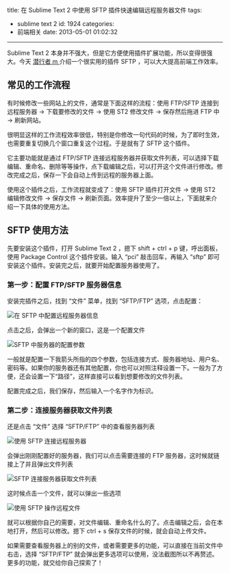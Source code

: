 title: 在 Sublime Text 2 中使用 SFTP 插件快速编辑远程服务器文件
tags:
  - sublime text 2
id: 1924
categories:
  - 前端相关
date: 2013-05-01 01:02:32

---

Sublime Text 2 本身并不强大，但是它方便使用插件扩展功能，所以变得很强大。今天 [潜行者 m ](http://www.qianxingzhem.com)介绍一个很实用的插件 SFTP ，可以大大提高前端工作效率。

## 常见的工作流程

有时候修改一些网站上的文件，通常是下面这样的流程：使用 FTP/SFTP 连接到远程服务器 -&gt; 下载要修改的文件 -&gt; 使用 ST2 修改文件 -&gt; 保存然后拖进 FTP 中 -&gt; 刷新网站。

很明显这样的工作流程效率很低，特别是你修改一句代码的时候，为了即时生效，也需要重复切换几个窗口重复这个过程。于是就有了 SFTP 这个插件。

它主要功能就是通过 FTP/SFTP 连接远程服务器并获取文件列表，可以选择下载编辑、重命名、删除等等操作，点下载编辑之后，可以打开这个文件进行修改。修改完成之后，保存一下会自动上传到远程的服务器上面。

使用这个插件之后，工作流程就变成了：使用 SFTP 插件打开文件 -&gt; 使用 ST2 编辑修改文件 -&gt; 保存文件 -&gt; 刷新页面。效率提升了至少一倍以上，下面就来介绍一下具体的使用方法。

## SFTP 使用方法

先要安装这个插件，打开 Sublime Text 2 ，摁下 shift + ctrl + p 键，呼出面板，使用 Package Control 这个插件安装。输入 “pci” 敲击回车，再输入 “sftp” 即可安装这个插件。安装完之后，就要开始配置服务器使用了。

### 第一步：配置 FTP/SFTP 服务器信息

安装完插件之后，找到 “文件” 菜单，找到 “SFTP/FTP” 选项，点击配置：

![在 SFTP 中配置远程服务器信息](https://qxzm-cdn.sapi.work/blog/2013/05/1924/sftp0.png)

点击之后，会弹出一个新的窗口，这是一个配置文件

![SFTP 中服务器的配置参数](https://qxzm-cdn.sapi.work/blog/2013/05/1924/sftp1.png)

一般就是配置一下我箭头所指的四个参数，包括连接方式、服务器地址、用户名、密码等。如果你的服务器还有其他配置，你也可以对照注释设置一下。一般为了方便，还会设置一下“路径”，这样直接可以看到想要修改的文件列表。

配置完成之后，我们保存，然后输入一个名字作为标识。

### 第二步：连接服务器获取文件列表

还是点击 “文件” 选择 “SFTP/FTP” 中的查看服务器列表

![使用 SFTP 连接远程服务器](https://qxzm-cdn.sapi.work/blog/2013/05/1924/sftp2.png)

会弹出刚刚配置好的服务器，我们可以点击需要连接的 FTP 服务器，这时候就链接上了并且弹出文件列表

![SFTP 连接服务器获取文件列表](https://qxzm-cdn.sapi.work/blog/2013/05/1924/sftp3.png)

这时候点击一个文件，就可以弹出一些选项

![使用 SFTP 操作远程文件](https://qxzm-cdn.sapi.work/blog/2013/05/1924/sftp4.png)

就可以根据你自己的需要，对文件编辑、重命名什么的了。点击编辑之后，会在本地打开，然后可以修改。摁下 ctrl + s 保存文件的时候，就会自动上传文件。

如果需要查看服务器上的别的文件，或者需要更多的功能，可以直接在当前文件中右击，选择 “SFTP/FTP” 就会弹出更多选项可以使用，没法截图所以不再赘述。更多的功能，就交给你自己探索了！
